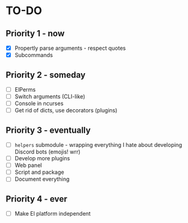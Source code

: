 # TO-DO

## Priority 1 - now

- [x] Propertly parse arguments - respect quotes
- [x] Subcommands

## Priority 2 - someday

- [ ] ElPerms
- [ ] Switch arguments (CLI-like)
- [ ] Console in ncurses
- [ ] Get rid of dicts, use decorators (plugins)

## Priority 3 - eventually

- [ ] `helpers` submodule - wrapping everything I hate about developing Discord bots (emojis! wrr)
- [ ] Develop more plugins
- [ ] Web panel
- [ ] Script and package
- [ ] Document everything

## Priority 4 - ever

- [ ] Make El platform independent